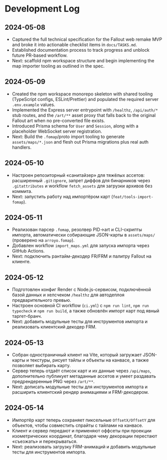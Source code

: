 # Development Log

## 2024-05-08
- Captured the full technical specification for the Fallout web remake MVP and broke it into actionable checklist items in `docs/TASKS.md`.
- Established documentation process to track progress and unblock future PR-based workflow.
- Next: scaffold npm workspace structure and begin implementing the map importer tooling as outlined in the spec.

## 2024-05-09
- Created the npm workspace monorepo skeleton with shared tooling (TypeScript configs, ESLint/Prettier) and populated the required server `.env.example` values.
- Implemented the Express server entrypoint with `/healthz`, `/api/auth/*` stub routes, and the `/art/**` asset proxy that falls back to the original Fallout art when no pre-converted file exists.
- Introduced Prisma schema for `User` and `Session`, along with a placeholder WebSocket server registration.
- Next: Build the `.fomap`/proto import tooling to generate `assets/maps/*.json` and flesh out Prisma migrations plus real auth handlers.

## 2024-05-10
- Настроен репозиторный «санитайзер» для тяжёлых ассетов: расширенный `.gitignore`, запрет диффов для бинарников через `.gitattributes` и workflow `fetch_assets` для загрузки архивов без коммита.
- Next: запустить работу над импортёром карт (`feat/tools-import-fomap`).

## 2024-05-11
- Реализован парсер `.fomap`, резолвер PID→art и CLI-скрипты импорта, автоматически собирающие JSON-карты в `assets/maps/` (проверено на `arroyo.fomap`).
- Добавлен workflow `import_maps.yml` для запуска импорта через GitHub Actions.
- Next: подключить рантайм-декодер FR/FRM и палитру Fallout на клиенте.

## 2024-05-12
- Подготовлен конфиг Render с Node.js-сервисом, подключённой базой данных и хелсчеком `/healthz` для автодеплоя предварительного превью.
- Настроен основной CI workflow (`ci.yml`) с `npm run lint`, `npm run typecheck` и `npm run build`, а также обновлён импорт карт под явный таргет-бранч.
- Next: добавить модульные тесты для инструментов импорта и реализовать клиентский декодер FRM.

## 2024-05-13
- Собран одностраничный клиент на Vite, который загружает JSON-карты и текстуры, рисует тайлы и объекты на канвасе, а также позволяет выбирать карту.
- Сервер теперь отдаёт список карт и их данные через `/api/maps`, дополнительно публикует метаданные ассетов и умеет раздавать предрендеренные PNG через `/art/**`.
- Next: дописать модульные тесты для инструментов импорта и расширить клиентский рендер анимациями и FRM-декодером.

## 2024-05-14
- Импортёр карт теперь сохраняет пиксельные `OffsetX/OffsetY` для объектов, чтобы совместить спрайты с тайлами на канвасе.
- Клиент и сервер передают и применяют оффсеты при проекции изометрических координат, благодаря чему декорации перестают «съезжать» и перекрываться.
- Next: реализовать загрузку FRM-анимаций и добавить модульные тесты для инструментов импорта.
